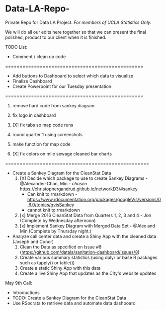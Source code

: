 # Data-LA-Repo-

Private Repo for Data LA Project. *For members of UCLA Statistics Only.*

We will do all our edits here together so that we can present the final polished, product to our client when it is finished.

TODO List:
- Comment / clean up code

================================================

- Add buttons to Dashboard to select which data to visualize
- Finalize Dashboard
- Create Powerpoint for our Tuesday presentation

================================================


1. remove hard code from sankey diagram

2. fix logo in dashboard

3. [X] fix tabs so map code runs

4. round quarter 1 using screenshots

5. make function for map code

6. [X] fix colors on mile sewage cleaned bar charts

==================================================

  * Create a Sankey Diagram for the CleanStat Data
      1. [X] Decide which package to use to create Sankey Diagrams 
        - @Alexander-Chan, Min
        - *chosen* https://christophergandrud.github.io/networkD3/#sankey  
           - Can knit to rmarkdown
        - https://www.rdocumentation.org/packages/googleVis/versions/0.6.0/topics/gvisSankey
           - cannot knit to rmarkdown
      2. [x] Merge 2016 CleanStat Data from Quarters 1, 2, 3 and 4
        - Jon (Complete by Wednesday afternoon)
      3. [x] Implement Sankey Diagram with Merged Data Set
        - @Alex and Min (Complete by Thursday night.)
   * Analyze call center data and create a Shiny App with the cleaned data (Joseph and Conor)
      1. Clean the Data as specified on Issue #8 (https://github.com/datala/sanitation-dashboard/issues/8)
      2. Create various summary statistics (using dplyr or base R packages such as tapply() or table())
      3. Create a static Shiny App with this data
      4. Create a live Shiny App that updates as the City's website updates

May 9th Call:
* Introductions
* TODO: Create a Sankey Diagram for the CleanStat Data
* Use RSocrata to retrieve data and automate data dashboard 


